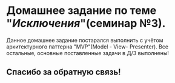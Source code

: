 # Домашнее задание по теме "*Исключения*"(семинар №3). #

Данное домашнее задание постарался выполнить с учётом архитектурного паттерна "MVP"(Model - View- Presenter). Все остальные, основные поставленные задачи в Д/З выполнены!

## Спасибо за обратную связь! ##
